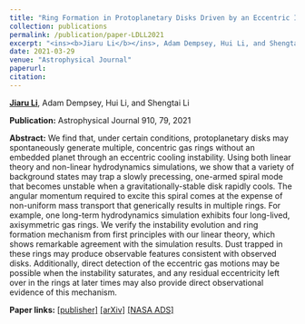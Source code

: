 ```yaml
---
title: "Ring Formation in Protoplanetary Disks Driven by an Eccentric Instability"
collection: publications
permalink: /publication/paper-LDLL2021
excerpt: "<ins><b>Jiaru Li</b></ins>, Adam Dempsey, Hui Li, and Shengtai Li, <i>ApJ</i> 910, 79, 2021"
date: 2021-03-29
venue: "Astrophysical Journal"
paperurl: 
citation:
---
```


<ins><b>Jiaru Li</b></ins>, Adam Dempsey, Hui Li, and Shengtai Li

<b>Publication:</b>  Astrophysical Journal 910, 79, 2021

<b>Abstract:</b> We find that, under certain conditions, protoplanetary disks may spontaneously generate multiple, concentric gas rings without an embedded planet through an eccentric cooling instability. Using both linear theory and non-linear hydrodynamics simulations, we show that a variety of background states may trap a slowly precessing, one-armed spiral mode that becomes unstable when a gravitationally-stable disk rapidly cools. The angular momentum required to excite this spiral comes at the expense of non-uniform mass transport that generically results in multiple rings. For example, one long-term hydrodynamics simulation exhibits four long-lived, axisymmetric gas rings. We verify the instability evolution and ring formation mechanism from first principles with our linear theory, which shows remarkable agreement with the simulation results. Dust trapped in these rings may produce observable features consistent with observed disks. Additionally, direct detection of the eccentric gas motions may be possible when the instability saturates, and any residual eccentricity left over in the rings at later times may also provide direct observational evidence of this mechanism.

<b>Paper links:</b>  [[publisher]](https://iopscience.iop.org/article/10.3847/1538-4357/abe1b6)  [[arXiv]](https://arxiv.org/abs/2102.02216)  [[NASA ADS]](https://ui.adsabs.harvard.edu/abs/2021ApJ...910...79L/abstract)
